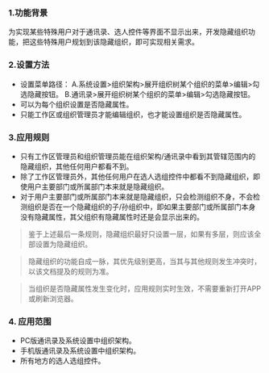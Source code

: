 ### 1.功能背景
为实现某些特殊用户对于通讯录、选人控件等界面不显示出来，开发隐藏组织功能，把这些特殊用户规划到该隐藏组织，即可实现相关需求。

### 2.设置方法
- 设置菜单路径：
    A.系统设置>组织架构>展开组织树某个组织的菜单>编辑>勾选隐藏按钮。
    B.通讯录>展开组织树某个组织的菜单>编辑>勾选隐藏按钮。
- 可以为每个组织设置是否隐藏属性。
- 只能工作区或组织管理员才能编辑组织，也才能设置组织是否隐藏属性。


### 3.应用规则
- 只有工作区管理员和组织管理员能在组织架构/通讯录中看到其管辖范围内的隐藏组织，其他任何用户都看不到。
- 除了工作区管理员外，其他任何用户在选人选组控件中都看不到隐藏组织，即使用户主要部门或所属部门本来就是隐藏组织。
- 对于用户主要部门或所属部门本来就是隐藏组织，只会检测组织不身，不会检测组织是否在一个隐藏组织的子/孙组织中，即如果主要部门或所属部门本身没有隐藏属性，其父组织有隐藏属性时还是会显示出来的。

> 鉴于上述最后一条规则，隐藏组织最好只设置一层，如果有多层，则应该全部设置为隐藏组织。

> 隐藏组织的功能自成一脉，其优先级别更高，当其与其他规则发生冲突时，以该文档提及的规则为准。 

> 当组织是否隐藏属性发生变化时，应用规则实时生效，不需要重新打开APP或刷新浏览器。

### 4. 应用范围
- PC版通讯录及系统设置中组织架构。
- 手机版通讯录及系统设置中组织架构。
- 所有地方的选人选组控件。
